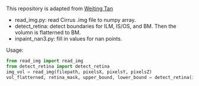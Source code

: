This repository is adapted from [Weiting Tan](https://github.com/steventan0110/OCT_preprocess)
* read_img.py: read Cirrus .img file to numpy array.
* detect_retina: detect boundaries for ILM, IS/OS, and BM. Then the volumn is flatterned to BM.
* inpaint_nan3.py: fill in values for nan points. 

Usage:
```python
from read_img import read_img
from detect_retina import detect_retina 
img_vol = read_img(filepath, pixelsX, pixelsY, pixelsZ)
vol_flatterned, retina_mask, upper_bound, lower_bound = detect_retina(img_vol)
```
